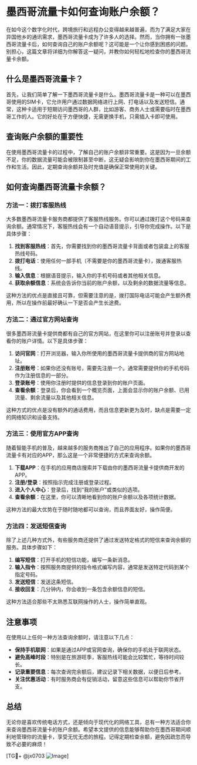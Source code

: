 # 墨西哥流量卡如何查询账户余额？

在如今这个数字化时代，跨境旅行和远程办公变得越来越普遍，而为了满足大家在异国他乡的通讯需求，墨西哥流量卡成为了许多人的选择。然而，当你拥有一张墨西哥流量卡后，如何查询自己的账户余额呢？这可能是一个让你感到困惑的问题。别担心，这篇文章将详细为你解答这一疑问，并教你如何轻松地检查你的墨西哥流量卡余额。

## 什么是墨西哥流量卡？

首先，让我们简单了解一下墨西哥流量卡是什么。墨西哥流量卡是一种可以在墨西哥使用的SIM卡，它允许用户通过数据网络进行上网、打电话以及发送短信。通常，这种卡适用于短期访问墨西哥的人群，比如游客、商务人士或需要临时在墨西哥工作的人。它的好处在于方便快捷，无需更换手机，只需插入卡即可使用。

## 查询账户余额的重要性

在使用墨西哥流量卡的过程中，了解自己的账户余额非常重要。这是因为一旦余额不足，你的数据流量可能会被限制甚至中断，这无疑会影响到你在墨西哥期间的工作和生活。因此，定期查询余额并及时充值是确保正常使用的关键。

## 如何查询墨西哥流量卡余额？

### 方法一：拨打客服热线

大多数墨西哥流量卡服务商都提供了客服热线服务。你可以通过拨打这个号码来查询余额。通常情况下，客服热线会有一个自动语音提示，引导你完成操作。以下是具体步骤：

1. **找到客服热线**：首先，你需要找到你的墨西哥流量卡背面或者包装盒上的客服热线号码。
2. **拨打电话**：使用任何一部手机（不需要是你的墨西哥流量卡），拨通客服热线。
3. **输入信息**：根据语音提示，输入你的手机号码或者其他相关信息。
4. **获取余额信息**：系统会告诉你当前的账户余额，以及剩余的数据流量等信息。

这种方法的优点是直接且可靠，但需要注意的是，拨打国际电话可能会产生额外费用，所以在操作前最好确认一下是否会产生长途费。

### 方法二：通过官方网站查询

很多墨西哥流量卡提供商都有自己的官方网站，在这里你可以注册账号并登录以查看你的账户详情。以下是具体步骤：

1. **访问官网**：打开浏览器，输入你所使用的墨西哥流量卡提供商的官方网站地址。
2. **注册账号**：如果你还没有账号，需要先注册一个。通常需要提供你的手机号码作为注册信息的一部分。
3. **登录账号**：使用你注册时提供的信息登录到你的账户页面。
4. **查看余额**：登录后，你会看到一个概览页面，上面会显示你的账户余额、已用流量、剩余流量以及其他相关信息。

这种方式的优点是没有额外的通话费用，而且信息更新更为及时，缺点是需要一定的网络知识和设备支持。

### 方法三：使用官方APP查询

随着智能手机的普及，越来越多的服务商推出了自己的应用程序。如果你的墨西哥流量卡有对应的APP，那么这是一个非常便捷的方式来查询余额。

1. **下载APP**：在手机的应用商店搜索并下载由你的墨西哥流量卡提供商开发的APP。
2. **注册/登录**：按照指示完成注册或登录过程。
3. **进入个人中心**：登录后，找到“我的账户”或类似的选项。
4. **查看余额**：在这里，你可以清晰地看到你的账户余额以及各项统计数据。

这种方法的最大优势在于随时随地都可以查询，而且界面友好，操作简便。

### 方法四：发送短信查询

除了上述几种方式外，有些服务商还提供了通过发送特定格式的短信来查询余额的服务。具体步骤如下：

1. **编写短信**：打开手机的短信功能，编写一条新消息。
2. **输入指令**：按照服务商提供的指令格式编写内容，通常是发送特定代码到某个指定号码。
3. **发送短信**：发送这条短信。
4. **接收回复**：几分钟内，你会收到一条包含余额信息的短信。

这种方法适合那些不太熟悉互联网操作的人士，操作简单直观。

## 注意事项

在使用以上任何一种方法查询余额时，请注意以下几点：

- **保持手机联网**：如果是通过APP或官网查询，确保你的手机处于联网状态。
- **避免高峰时段**：特别是在旅游旺季，客服热线可能会比较繁忙，等待时间较长。
- **记录重要信息**：每次查询完余额后，建议记录下相关数据，以便日后参考。
- **关注优惠活动**：有时服务商会有促销活动，留意这些信息可以帮助你节省开支。

## 总结

无论你是喜欢传统电话方式，还是倾向于现代化的网络工具，总有一种方法适合你来查询墨西哥流量卡的账户余额。希望本文提供的信息能够帮助你在墨西哥期间顺利地管理你的流量卡，享受无忧无虑的旅程。记得定期检查余额，避免因疏忽而导致不必要的麻烦！

[TG💪+ @jx0703 ![Image](https://github.com/user-attachments/assets/dbca1d08-cadb-493c-b0ec-ad6f7a83f270)]